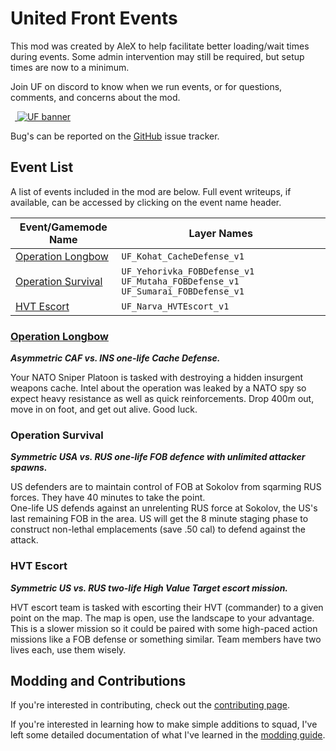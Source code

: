 # United Front Events

This mod was created by AleX to help facilitate better loading/wait times during events. Some admin intervention may still be required, but setup times are now to a minimum.

Join UF on discord to know when we run events, or for questions, comments, and concerns about the mod.

 <a href="https://discord.gg/theunitedfront">
  ![UF banner](https://media.discordapp.net/attachments/575709050130661408/919516381043634176/927665AA-539B-4297-B507-7852DADD05C8.gif)
</a>

Bug's can be reported on the [GitHub](https://github.com/alexgibbs606/UnitedFrontEvents) issue tracker.

## Event List

A list of events included in the mod are below. Full event writeups, if available, can be accessed by clicking on the event name header.

| Event/Gamemode Name | Layer Names |
|-|-|
| [Operation Longbow](#operation-condor) | `UF_Kohat_CacheDefense_v1` |
| [Operation Survival](#operation-survival) | `UF_Yehorivka_FOBDefense_v1` `UF_Mutaha_FOBDefense_v1` `UF_Sumarai_FOBDefense_v1` |
| [HVT Escort](#hvt-escort) | `UF_Narva_HVTEscort_v1` |


### [Operation Longbow](https://docs.google.com/document/d/1CVyPtZjW3r3GyhZs1tDADObci9r0GJn8m44u40QcMZo/edit?usp=sharing)

***Asymmetric CAF vs. INS one-life Cache Defense.***

Your NATO Sniper Platoon is tasked with destroying a hidden insurgent weapons cache. Intel about the operation was leaked by a NATO spy so expect heavy resistance as well as quick reinforcements. Drop 400m out, move in on foot, and get out alive. Good luck.

### Operation Survival

***Symmetric USA vs. RUS one-life FOB defence with unlimited attacker spawns.***

US defenders are to maintain control of FOB at Sokolov from sqarming RUS forces. They have 40 minutes to take the point.  
One-life US defends against an unrelenting RUS force at Sokolov, the US's last remaining FOB in the area. US will get the 8 minute staging phase to construct non-lethal emplacements (save .50 cal) to defend against the attack.

### HVT Escort

***Symmetric US vs. RUS two-life High Value Target escort mission.***

HVT escort team is tasked with escorting their HVT (commander) to a given point on the map. The map is open, use the landscape to your advantage. This is a slower mission so it could be paired with some high-paced action missions like a FOB defense or something similar. Team members have two lives each, use them wisely.

## Modding and Contributions

If you're interested in contributing, check out the [contributing page](docs/contributing.md).

If you're interested in learning how to make simple additions to squad, I've left some detailed documentation of what I've learned in the [modding guide](docs/moddingGuide.md).